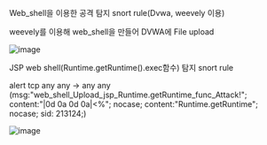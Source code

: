 Web_shell을 이용한 공격 탐지 snort rule(Dvwa, weevely 이용)

weevely를 이용해 web_shell을 만들어 DVWA에 File upload

![image](https://user-images.githubusercontent.com/52124043/61441187-0d909d00-a980-11e9-951c-35c6374839e9.png)

JSP web shell(Runtime.getRuntime().exec함수) 탐지 snort rule

alert tcp any any -> any any (msg:"web_shell_Upload_jsp_Runtime.getRuntime_func_Attack!"; content:"|0d 0a 0d 0a|<%"; nocase; content:"Runtime.getRuntime"; nocase; sid: 213124;)

![image](https://user-images.githubusercontent.com/52124043/61517932-5eb59500-aa43-11e9-83b8-7f03699f84ae.png)


